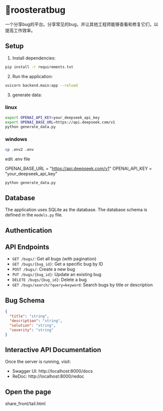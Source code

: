 # 🐓roosteratbug

一个分享bug的平台。分享常见的bug，并让其他工程师能够查看和修复它们，以提高工作效率。

## Setup

1. Install dependencies:
```bash
pip install -r requirements.txt
```

2. Run the application:
```bash
uvicorn backend.main:app --reload
```

3. generate data:
### linux
```bash
export OPENAI_API_KEY=your_deepseek_api_key
export OPENAI_BASE_URL=https://api.deepseek.com/v1
python generate_data.py
```
### windows
```bash
cp .env2 .env
```
edit .env file

OPENAI_BASE_URL = "https://api.deepseek.com/v1"
OPENAI_API_KEY = "your_deepseek_api_key"
```bash
python generate_data.py
```

## Database

The application uses SQLite as the database. The database schema is defined in the `models.py` file.

## Authentication

## API Endpoints

- `GET /bugs/`: Get all bugs (with pagination)
- `GET /bugs/{bug_id}`: Get a specific bug by ID
- `POST /bugs/`: Create a new bug
- `PUT /bugs/{bug_id}`: Update an existing bug
- `DELETE /bugs/{bug_id}`: Delete a bug
- `GET /bugs/search/?query=keyword`: Search bugs by title or description

## Bug Schema

```json
{
  "title": "string",
  "description": "string",
  "solution": "string",
  "severity": "string"
}
```

## Interactive API Documentation

Once the server is running, visit:
- Swagger UI: http://localhost:8000/docs
- ReDoc: http://localhost:8000/redoc

## Open the page
share_front/tail.html